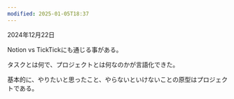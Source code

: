 ```yaml
---
modified: 2025-01-05T18:37
---
```

  

2024年12月22日

Notion vs TickTickにも通じる事がある。

  

タスクとは何で、プロジェクトとは何なのかが言語化できた。

  

基本的に、やりたいと思ったこと、やらないといけないことの原型はプロジェクトである。